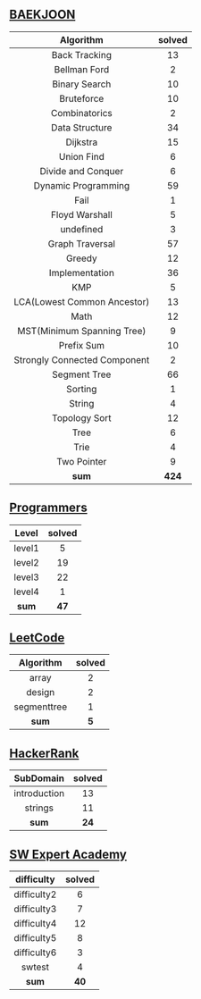 ## [BAEKJOON](./baekjoon/)
|    Algorithm    | solved |
| :-------------: | :----: |
|Back Tracking|13|
|Bellman Ford|2|
|Binary Search|10|
|Bruteforce|10|
|Combinatorics|2|
|Data Structure|34|
|Dijkstra|15|
|Union Find|6|
|Divide and Conquer|6|
|Dynamic Programming|59|
|Fail|1|
|Floyd Warshall|5|
|undefined|3|
|Graph Traversal|57|
|Greedy|12|
|Implementation|36|
|KMP|5|
|LCA(Lowest Common Ancestor)|13|
|Math|12|
|MST(Minimum Spanning Tree)|9|
|Prefix Sum|10|
|Strongly Connected Component|2|
|Segment Tree|66|
|Sorting|1|
|String|4|
|Topology Sort|12|
|Tree|6|
|Trie|4|
|Two Pointer|9|
| **sum** | **424**|

## [Programmers](./programmers/)
|    Level    | solved |
| :-------------: | :----: |
|level1|5|
|level2|19|
|level3|22|
|level4|1|
| **sum** | **47**|

## [LeetCode](./leetcode/)
|    Algorithm    | solved |
| :-------------: | :----: |
|array|2|
|design|2|
|segmenttree|1|
| **sum** | **5**|

## [HackerRank](./hackerrank/)
|    SubDomain    | solved |
| :-------------: | :----: |
|introduction|13|
|strings|11|
| **sum** | **24**|

## [SW Expert Academy](./swea/)
|    difficulty    | solved |
| :-------------: | :----: |
|difficulty2|6|
|difficulty3|7|
|difficulty4|12|
|difficulty5|8|
|difficulty6|3|
|swtest|4|
| **sum** | **40**|

